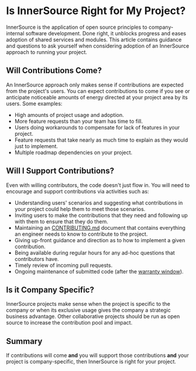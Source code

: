 # Is InnerSource Right for My Project?

InnerSource is the application of open source principles to company-internal software development. Done right, it unblocks progress and eases adoption of shared services and modules.
This article contains guidance and questions to ask yourself when considering adoption of an InnerSource approach to running your project.

## Will Contributions Come?

An InnerSource approach only makes sense if contributions are expected from the project's users.
You can expect contributions to come if you see or anticipate noticeable amounts of energy directed at your project area by its users. Some examples:

-   High amounts of project usage and adoption.
-   More feature requests than your team has time to fill.
-   Users doing workarounds to compensate for lack of features in your project.
-   Feature requests that take nearly as much time to explain as they would just to implement.
-   Multiple roadmap dependencies on your project.

## Will I Support Contributions?

Even with willing contributors, the code doesn't just flow in.
You will need to encourage and support contributions via activities such as:

-   Understanding users' scenarios and suggesting what contributions in your project could help them to meet those scenarios.
-   Inviting users to make the contributions that they need and following up with them to ensure that they do them.
-   Maintaining an [CONTRIBUTING.md](https://patterns.innersourcecommons.org/p/base-documentation#contributing.md) document that contains everything an engineer needs to know to contribute to the project.
-   Giving up-front guidance and direction as to how to implement a given contribution.
-   Being available during regular hours for any ad-hoc questions that contributors have.
-   Timely review of incoming pull requests.
-   Ongoing maintenance of submitted code (after the [warranty window](https://patterns.innersourcecommons.org/p/30-day-warranty)).

## Is it Company Specific?

InnerSource projects make sense when the project is specific to the company or when its exclusive usage gives the company a strategic business advantage.
Other collaborative projects should be run as open source to increase the contribution pool and impact.

## Summary

If contributions will come **and** you will support those contributions **and** your project is company-specific, then InnerSource is right for your project.
